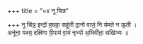 +++
title = "०४ नू चिन्न"

+++
नू चि॑न्न॒ इन्द्रो॑ म॒घवा॒ सहू॑ती दा॒नो वाजं॒ नि य॑मते न ऊ॒ती ।  
अनू॑ना॒ यस्य॒ दक्षि॑णा पी॒पाय॑ वा॒मं नृभ्यो॑ अ॒भिवी॑ता॒ सखि॑भ्यः ॥